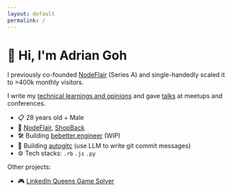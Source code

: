 ```yaml
---
layout: default
permalink: /
---
```


# 👋 Hi, I'm Adrian Goh

I previously co-founded [NodeFlair](https://nodeflair.com/) (Series A) and single-handedly scaled it to >400k monthly visitors.

I write my [technical learnings and opinions](/blog) and gave [talks](/talks) at meetups and conferences.

- 📋 28 years old + Male
- 🏢 [NodeFlair](https://nodeflair.com), [ShopBack](https://www.shopback.sg)
- 🛠️ Building [bebetter.engineer](https://bebetter.engineer) (WIP)
- 💎 Building [autogitc](https://github.com/adriangohjw/autogitc) (use LLM to write git commit messages)
- ⚙️ Tech stacks: `.rb` `.js` `.py` 

Other projects:
- 🎮 [LinkedIn Queens Game Solver](https://linkedin-queens-game-solver.adriangohjw.com/)

